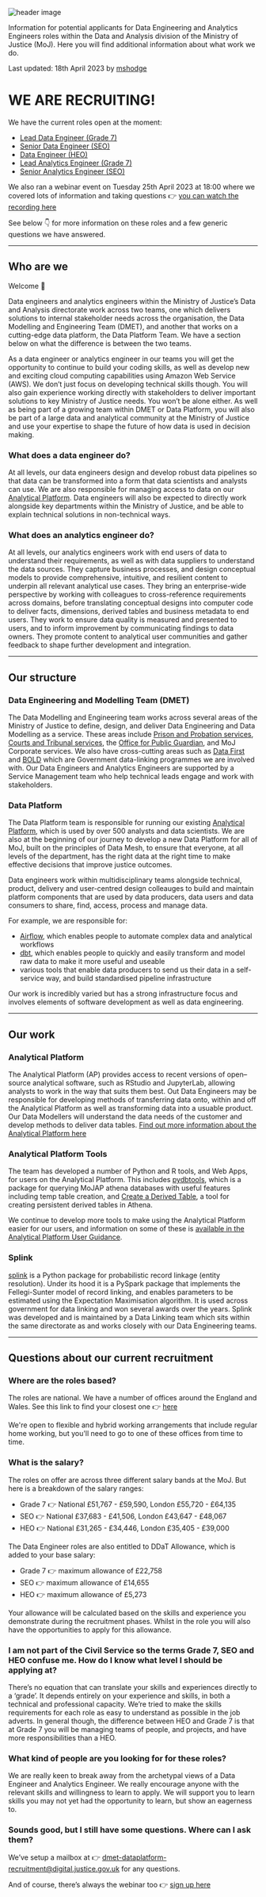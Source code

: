 ![header image](img/header.png)

Information for potential applicants for Data Engineering and Analytics Engineers roles within the Data and Analysis division of the Ministry of Justice (MoJ). Here you will find additional information about what work we do.

Last updated: 18th April 2023 by [mshodge](https://github.com/mshodge)

# WE ARE RECRUITING!

We have the current roles open at the moment:

- [Lead Data Engineer (Grade 7)](https://justicejobs.tal.net/vx/lang-en-GB/mobile-0/appcentre-1/brand-15/xf-6c53ece6c921/candidate/so/pm/1/pl/3/opp/73463-73463-Lead-Data-Engineer-Data-Analysis-Ministry-of-Justice-3-roles-available/en-GB)
- [Senior Data Engineer (SEO)](https://justicejobs.tal.net/vx/lang-en-GB/mobile-0/appcentre-1/brand-15/xf-305a998b0ce7/candidate/so/pm/1/pl/3/opp/73530-73530-Senior-Data-Engineer-Data-Analysis-Ministry-of-Justice-2-roles-available/en-GB)
- [Data Engineer (HEO)](https://justicejobs.tal.net/vx/lang-en-GB/mobile-0/appcentre-1/brand-15/xf-b585c4235a17/candidate/so/pm/1/pl/3/opp/73531-73531-Data-Engineer-Data-Analysis-Ministry-of-Justice-1-role-available/en-GB)
- [Lead Analytics Engineer (Grade 7)](https://justicejobs.tal.net/vx/lang-en-GB/mobile-0/appcentre-1/brand-15/xf-ba169ef8396e/candidate/so/pm/1/pl/3/opp/73656-73656-Lead-Analytics-Engineer-Data-Analysis-Ministry-of-Justice-1-role-available/en-GB)
- [Senior Analytics Engineer (SEO)](https://justicejobs.tal.net/vx/lang-en-GB/mobile-0/appcentre-1/brand-15/xf-24a95e4ee51f/candidate/so/pm/1/pl/3/opp/73657-73657-Senior-Analytics-Engineer-Data-Analysis-Ministry-of-Justice-1-role-available/en-GB)

We also ran a webinar event on Tuesday 25th April 2023 at 18:00 where we covered lots of information and taking questions 👉 [you can watch the recording here](https://youtu.be/50D8plzryBQ)

See below 👇 for more information on these roles and a few generic questions we have answered.

---------

## Who are we

Welcome 👋

Data engineers and analytics engineers within the Ministry of Justice’s Data and Analysis directorate work across two teams, one which delivers solutions to internal stakeholder needs across the organisation, the Data Modelling and Engineering Team (DMET), and another that works on a cutting-edge data platform, the Data Platform Team. We have a section below on what the difference is between the two teams.

As a data engineer or analytics engineer in our teams you will get the opportunity to continue to build your coding skills, as well as develop new and exciting cloud computing capabilities using Amazon Web Service (AWS). We don’t just focus on developing technical skills though. You will also gain experience working directly with stakeholders to deliver important solutions to key Ministry of Justice needs. You won’t be alone either. As well as being part of a growing team within DMET or Data Platform, you will also be part of a large data and analytical community at the Ministry of Justice and use your expertise to shape the future of how data is used in decision making.

### What does a data engineer do?

At all levels, our data engineers design and develop robust data pipelines so that data can be transformed into a form that data scientists and analysts can use. We are also responsible for managing access to data on our [Analytical Platform](https://user-guidance.services.alpha.mojanalytics.xyz/get-started.html). Data engineers will also be expected to directly work alongside key departments within the Ministry of Justice, and be able to explain technical solutions in non-technical ways.

### What does an analytics engineer do?

At all levels, our analytics engineers work with end users of data to understand their requirements, as well as with data suppliers to understand the data sources. They capture business processes, and design conceptual models to provide comprehensive, intuitive, and resilient content to underpin all relevant analytical use cases. They bring an enterprise-wide perspective by working with colleagues to cross-reference requirements across domains, before translating conceptual designs into computer code to deliver facts, dimensions, derived tables and business metadata to end users. They work to ensure data quality is measured and presented to users, and to inform improvement by communicating findings to data owners. They promote content to analytical user communities and gather feedback to shape further development and integration.

---------

## Our structure

### Data Engineering and Modelling Team (DMET)

The Data Modelling and Engineering team works across several areas of the Ministry of Justice to define, design, and deliver Data Engineering and Data Modelling as a service. These areas include [Prison and Probation services](https://www.gov.uk/government/organisations/hm-prison-and-probation-service), [Courts and Tribunal services](https://www.gov.uk/government/organisations/hm-courts-and-tribunals-service), the [Office for Public Guardian](https://www.gov.uk/government/organisations/office-of-the-public-guardian), and MoJ Corporate services. We also have cross-cutting areas such as [Data First](https://www.gov.uk/guidance/ministry-of-justice-data-first) and [BOLD](https://www.gov.uk/government/publications/ministry-of-justice-better-outcomes-through-linked-data-bold) which are Government data-linking programmes we are involved with. Our Data Engineers and Analytics Engineers are supported by a Service Management team who help technical leads engage and work with stakeholders.

### Data Platform

The Data Platform team is responsible for running our existing [Analytical Platform](https://user-guidance.services.alpha.mojanalytics.xyz/), which is used by over 500 analysts and data scientists. We are also at the beginning of our journey to develop a new Data Platform for all of MoJ, built on the principles of Data Mesh, to ensure that everyone, at all levels of the department, has the right data at the right time to make effective decisions that improve justice outcomes.

Data engineers work within multidisciplinary teams alongside technical, product, delivery and user-centred design colleauges to build and maintain platform components that are used by data producers, data users and data consumers to share, find, access, process and manage data. 

For example, we are responsible for:

- [Airflow](https://user-guidance.services.alpha.mojanalytics.xyz/tools/airflow/), which enables people to automate complex data and analytical workflows
- [dbt](https://user-guidance.services.alpha.mojanalytics.xyz/tools/create-a-derived-table/), which enables people to quickly and easily transform and model raw data to make it more useful and useable
- various tools that enable data producers to send us their data in a self-service way, and build standardised pipeline infrastructure

Our work is incredibly varied but has a strong infrastructure focus and involves elements of software development as well as data engineering.

---------

## Our work

### Analytical Platform

The Analytical Platform (AP) provides access to recent versions of open–source analytical software, such as RStudio and JupyterLab, allowing analysts to work in the way that suits them best. Out Data Engineers may be responsible for developing methods of transferring data onto, within and off the Analytical Platform as well as transforming data into a usuable product. Our Data Modellers will understand the data needs of the customer and develop methods to deliver data tables. [Find out more information about the Analytical Platform here](https://user-guidance.services.alpha.mojanalytics.xyz/)

### Analytical Platform Tools

The team has developed a number of Python and R tools, and Web Apps, for users on the Analytical Platform. This includes [pydbtools](https://github.com/moj-analytical-services/pydbtools), which is a package for querying MoJAP athena databases with useful features including temp table creation, and [Create a Derived Table](https://user-guidance.services.alpha.mojanalytics.xyz/tools/create-a-derived-table/), a tool for creating persistent derived tables in Athena.

We continue to develop more tools to make using the Analytical Platform easier for our users, and information on some of these is [available in the Analytical Platform User Guidance](https://user-guidance.services.alpha.mojanalytics.xyz/tools/#python-packages).

### Splink

[splink](https://github.com/moj-analytical-services/splink) is a Python package for probabilistic record linkage (entity resolution). Under its hood it is a PySpark package that implements the Fellegi-Sunter model of record linking, and enables parameters to be estimated using the Expectation Maximisation algorithm. It is used across government for data linking and won several awards over the years. Splink was developed and is maintained by a Data Linking team which sits within the same directorate as and works closely with our Data Engineering teams.

---------

## Questions about our current recruitment

### Where are the roles based?

The roles are national. We have a number of offices around the England and Wales. See this link to find your closest one 👉 [here](https://www.google.com/maps/d/u/0/viewer?mid=1CsJxWFinu4iFbA0Tnq-KrwUAkbvLOZwQ&ll=52.93989869394286%2C-3.20735400000002&z=7)

We're open to flexible and hybrid working arrangements that include regular home working, but you'll need to go to one of these offices from time to time. 

### What is the salary?

The roles on offer are across three different salary bands at the MoJ. But here is a breakdown of the salary ranges:

- Grade 7 👉 National £51,767 - £59,590, London £55,720 - £64,135
- SEO 👉 National £37,683 - £41,506, London £43,647 - £48,067
- HEO 👉 National £31,265 - £34,446, London £35,405 - £39,000

The Data Engineer roles are also entitled to DDaT Allowance, which is added to your base salary:

- Grade 7 👉 maximum allowance of £22,758 
- SEO 👉 maximum allowance of £14,655
- HEO 👉 maximum allowance of £5,273

Your allowance will be calculated based on the skills and experience you demonstrate during the recruitment phases. Whilst in the role you will also have the opportunities to apply for this allowance.

### I am not part of the Civil Service so the terms Grade 7, SEO and HEO confuse me. How do I know what level I should be applying at?

There’s no equation that can translate your skills and experiences directly to a ‘grade’. It depends entirely on your experience and skills, in both a technical and professional capacity. We’re tried to make the skills requirements for each role as easy to understand as possible in the job adverts. In general though, the difference between HEO and Grade 7 is that at Grade 7 you will be managing teams of people, and projects, and have more responsibilities than a HEO.

### What kind of people are you looking for for these roles?

We are really keen to break away from the archetypal views of a Data Engineer and Analytics Engineer. We really encourage anyone with the relevant skills and willingness to learn to apply. We will support you to learn skills you may not yet had the opportunity to learn, but show an eagerness to. 

### Sounds good, but I still have some questions. Where can I ask them?

We’ve setup a mailbox at 👉 dmet-dataplatform-recruitment@digital.justice.gov.uk for any questions. 

And of course, there’s always the webinar too 👉 [sign up here](https://events.teams.microsoft.com/event/1413ee6b-f791-47a7-ad40-e26e1df18f96@c6874728-71e6-41fe-a9e1-2e8c36776ad8)


